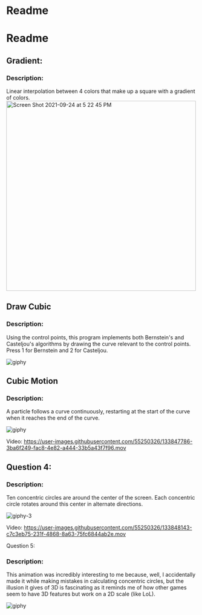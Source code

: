# Readme
# Readme

<h2>Gradient:</h2>

<h3>Description:</h3>
Linear interpolation between 4 colors that make up a square with a gradient of colors.

<img width="501" alt="Screen Shot 2021-09-24 at 5 22 45 PM" src="https://user-images.githubusercontent.com/55250326/134741241-edf100ef-0658-4385-9b00-eca08ee64699.png">


<h2>Draw Cubic</h2>
<h3>Description:</h3>
Using the control points, this program implements both Bernstein's and Casteljou's algorithms by drawing the curve relevant to the control points. Press 1 for Bernstein and 2 for Casteljou.

![giphy](https://user-images.githubusercontent.com/55250326/134741642-44f830bb-20ce-4870-9463-93efd4ff4e0c.gif)


<h2>Cubic Motion</h2>

<h3>Description:</h3>
A particle follows a curve continuously, restarting at the start of the curve when it reaches the end of the curve.

![giphy](https://user-images.githubusercontent.com/55250326/134741857-270411e2-c7af-4b68-ad40-f432b1c2e4c4.gif)




Video:
https://user-images.githubusercontent.com/55250326/133847786-3ba6f249-fac8-4e82-a444-33b5a43f7f96.mov

<h2>Question 4:</h2>

<h3>Description:</h3>
Ten concentric circles are around the center of the screen. Each concentric circle rotates around this center in alternate directions.

![giphy-3](https://user-images.githubusercontent.com/55250326/133848749-f6b2e2bb-59c2-447a-a889-a97ac2946290.gif)


Video:
https://user-images.githubusercontent.com/55250326/133848143-c7c3eb75-231f-4868-8a63-75fc6844ab2e.mov

Question 5:

<h3>Description:</h3>
This animation was incredibly interesting to me because, well, I accidentally made it while making mistakes in calculating concentric circles, but the illusion it gives of 3D is fascinating as it reminds me of how other games seem to have 3D features but work on a 2D scale (like LoL).



![giphy](https://user-images.githubusercontent.com/55250326/133848558-b888c112-39b3-4724-a16c-e8441044c4c8.gif)


